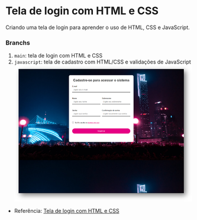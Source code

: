 # Tela de login com HTML e CSS

Criando uma tela de login para aprender o uso de HTML, CSS e JavaScript.

### Branchs
1. `main`: tela de login com HTML e CSS
2. `javascript`: tela de cadastro com HTML/CSS e validações de JavaScript
![dfdf](./img/tela-de-login.png)


- Referência: [Tela de login com HTML e CSS](https://www.youtube.com/watch?v=TpawIZdeMDI&list=PLnDvRpP8Bnew4ZYLYp47sD52OHQfHNdGB&index=2&ab_channel=MatheusBattisti-HoradeCodar)
